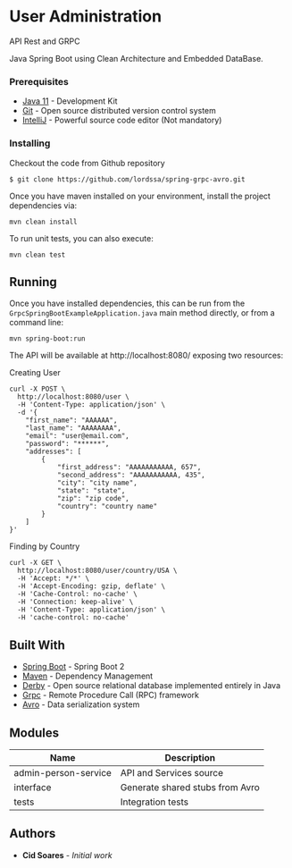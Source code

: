 # User Administration

API Rest and GRPC

Java Spring Boot using Clean Architecture and Embedded DataBase.

### Prerequisites

* [Java 11](https://www.java.com/pt_BR/download/) - Development Kit
* [Git](https://git-scm.com/downloads) - Open source distributed version control system
* [IntelliJ](https://www.jetbrains.com/idea/) - Powerful source code editor (Not mandatory)

### Installing

Checkout the code from Github repository
```
$ git clone https://github.com/lordssa/spring-grpc-avro.git
```

Once you have maven installed on your environment, install the project dependencies via:

```
mvn clean install
```

To run unit tests, you can also execute:
```
mvn clean test
```

## Running

Once you have installed dependencies, this can be run from the `GrpcSpringBootExampleApplication.java` main method directly,
or from a command line:
```
mvn spring-boot:run
```

The API will be available at http://localhost:8080/ exposing two resources:

Creating User

```
curl -X POST \
  http://localhost:8080/user \
  -H 'Content-Type: application/json' \  
  -d '{
    "first_name": "AAAAAA",
    "last_name": "AAAAAAAA",
    "email": "user@email.com",
    "password": "******",
    "addresses": [
        {
            "first_address": "AAAAAAAAAAA, 657",
            "second_address": "AAAAAAAAAAA, 435",
            "city": "city name",
            "state": "state",
            "zip": "zip code",
            "country": "country name"
        }
    ]
}'
```

Finding by Country
```
curl -X GET \
  http://localhost:8080/user/country/USA \
  -H 'Accept: */*' \
  -H 'Accept-Encoding: gzip, deflate' \
  -H 'Cache-Control: no-cache' \
  -H 'Connection: keep-alive' \
  -H 'Content-Type: application/json' \
  -H 'cache-control: no-cache'
```

## Built With

* [Spring Boot](https://spring.io/projects/spring-boot) - Spring Boot 2
* [Maven](https://maven.apache.org/) - Dependency Management
* [Derby](https://db.apache.org/) - Open source relational database implemented entirely in Java 
* [Grpc](https://grpc.io) - Remote Procedure Call (RPC) framework
* [Avro](https://avro.apache.org) - Data serialization system

## Modules

|**Name**                | **Description**                   |
| ---------------------- | --------------------------------- |
| admin-person-service   | API and Services source           |
| interface              | Generate shared stubs from Avro   |
| tests                  | Integration tests                 |

## Authors

* **Cid Soares** - *Initial work* 